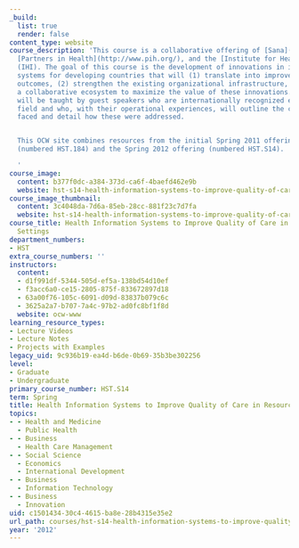```yaml
---
_build:
  list: true
  render: false
content_type: website
course_description: 'This course is a collaborative offering of [Sana](http://sana.mit.edu/),
  [Partners in Health](http://www.pih.org/), and the [Institute for Healthcare Improvement](http://www.ihi.org/Pages/default.aspx)
  (IHI). The goal of this course is the development of innovations in information
  systems for developing countries that will (1) translate into improvement in health
  outcomes, (2) strengthen the existing organizational infrastructure, and (3) create
  a collaborative ecosystem to maximize the value of these innovations. The course
  will be taught by guest speakers who are internationally recognized experts in the
  field and who, with their operational experiences, will outline the challenges they
  faced and detail how these were addressed.


  This OCW site combines resources from the initial Spring 2011 offering of the course
  (numbered HST.184) and the Spring 2012 offering (numbered HST.S14).

  '
course_image:
  content: b377f0dc-a384-373d-ca6f-4baefd462e9b
  website: hst-s14-health-information-systems-to-improve-quality-of-care-in-resource-poor-settings-spring-2012
course_image_thumbnail:
  content: 3c4048da-7d6a-85eb-28cc-881f23c7d7fa
  website: hst-s14-health-information-systems-to-improve-quality-of-care-in-resource-poor-settings-spring-2012
course_title: Health Information Systems to Improve Quality of Care in Resource-Poor
  Settings
department_numbers:
- HST
extra_course_numbers: ''
instructors:
  content:
  - d1f991df-5344-505d-ef5a-138bd54d10ef
  - f3acc6a0-ce15-2805-875f-833672897d18
  - 63a00f76-105c-6091-d09d-83837b079c6c
  - 3625a2a7-b707-7a4c-97b2-ad0fc8bf1f8d
  website: ocw-www
learning_resource_types:
- Lecture Videos
- Lecture Notes
- Projects with Examples
legacy_uid: 9c936b19-ea4d-b6de-0b69-35b3be302256
level:
- Graduate
- Undergraduate
primary_course_number: HST.S14
term: Spring
title: Health Information Systems to Improve Quality of Care in Resource-Poor Settings
topics:
- - Health and Medicine
  - Public Health
- - Business
  - Health Care Management
- - Social Science
  - Economics
  - International Development
- - Business
  - Information Technology
- - Business
  - Innovation
uid: c1501434-30c4-4615-ba8e-28b4315e35e2
url_path: courses/hst-s14-health-information-systems-to-improve-quality-of-care-in-resource-poor-settings-spring-2012
year: '2012'
---
```

